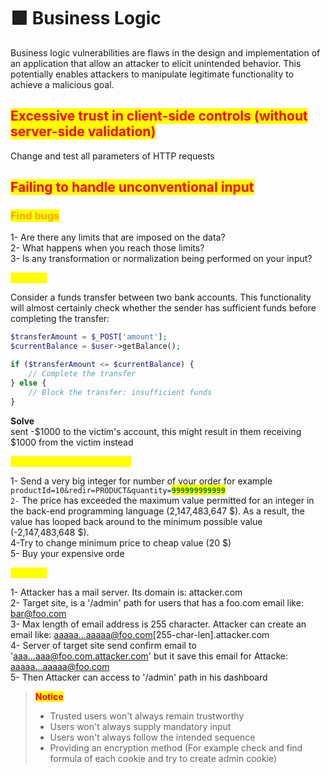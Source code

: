 # 🟩 Business Logic

Business logic vulnerabilities are flaws in the design and implementation of an application that allow an attacker to elicit unintended behavior. This potentially enables attackers to manipulate legitimate functionality to achieve a malicious goal.

## <mark style="color:red;">Excessive trust in client-side controls (without server-side validation)</mark>

Change and test all parameters of HTTP requests

## <mark style="color:red;">Failing to handle unconventional input</mark>

### <mark style="color:orange;">Find bugs</mark>

1- Are there any limits that are imposed on the data?\
2- What happens when you reach those limits?\
3- Is any transformation or normalization being performed on your input?

<mark style="color:yellow;">**Example**</mark>

Consider a funds transfer between two bank accounts. This functionality will almost certainly check whether the sender has sufficient funds before completing the transfer:

```php
$transferAmount = $_POST['amount'];
$currentBalance = $user->getBalance();

if ($transferAmount <= $currentBalance) {
    // Complete the transfer
} else {
    // Block the transfer: insufficient funds
} 
```

**Solve**\
sent -$1000 to the victim's account, this might result in them receiving $1000 from the victim instead

<mark style="color:yellow;">**Example (Integer Over Flow)**</mark>

1- Send a very big integer for number of your order for example\
`productId=10&redir=PRODUCT&quantity=`<mark style="color:green;">**`999999999999`**</mark>\
`2-` The price has exceeded the maximum value permitted for an integer in the back-end programming language (2,147,483,647 $). As a result, the value has looped back around to the minimum possible value (-2,147,483,648 $).\
4-Try to change minimum price to cheap value (20 $)\
5- Buy your expensive orde

<mark style="color:yellow;">**Example**</mark>

1- Attacker has a mail server. Its domain is: attacker.com\
2- Target site, is a '/admin' path for users that has a foo.com email like: bar@foo.com\
3- Max length of email address is 255 character. Attacker can create an email like: aaaaa...aaaaa@foo.com\[255-char-len].attacker.com\
4- Server of target site send confirm email to 'aaa...aaa@foo.com.attacker.com' but it save this email for Attacke: aaaaa...aaaaa@foo.com\
5- Then Attacker can access to '/admin' path in his dashboard

> <mark style="color:red;">**Notice**</mark>
>
> * Trusted users won't always remain trustworthy
> * Users won't always supply mandatory input
> * Users won't always follow the intended sequence
> * Providing an encryption method (For example check and find formula of each cookie and try to create admin cookie)
